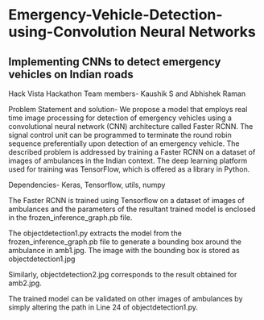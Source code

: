 # Emergency-Vehicle-Detection-using-Convolution Neural Networks
## Implementing CNNs to detect emergency vehicles on Indian roads

Hack Vista Hackathon
Team members- Kaushik S and Abhishek Raman

Problem Statement and solution- We propose a model that employs real time image processing for detection of emergency vehicles using a convolutional neural network (CNN) architecture called Faster RCNN. The signal control unit can be programmed to terminate the round robin sequence preferentially upon detection of an emergency vehicle.
The described problem is addressed by training a Faster RCNN on a dataset  of images of ambulances in the Indian context. The deep learning platform used for training was TensorFlow, which is offered as a library in Python. 

Dependencies- Keras, Tensorflow, utils, numpy

The Faster RCNN is trained using Tensorflow on a dataset of  images of ambulances and the parameters of the resultant trained model is enclosed in the frozen_inference_graph.pb file.

The objectdetection1.py extracts the model from the frozen_inference_graph.pb file to generate a bounding box around the ambulance in amb1.jpg. The image with the bounding box is stored as objectdetection1.jpg

Similarly, objectdetection2.jpg corresponds to the result obtained for amb2.jpg. 

The trained model can be validated on other images of ambulances by simply altering the path in Line 24 of objectdetection1.py. 








